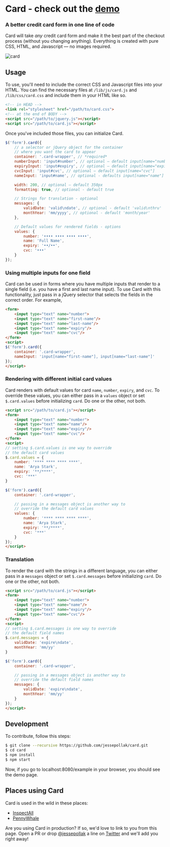 # Card - check out the **[demo](https://jessepollak.github.io/card)**
### A better credit card form in one line of code

Card will take *any* credit card form and make it the best part of the checkout process (without you changing anything). Everything is created with pure CSS, HTML, and Javascript — no images required.

![card](http://i.imgur.com/qG3TenO.gif)

## Usage

To use, you'll need to include the correct CSS and Javascript files into your HTML. You can find the necessary files at `/lib/js/card.js` and `/lib/css/card.css` and include them in your HTML like so.

```html
<!-- in HEAD -->
<link rel="stylesheet" href="/path/to/card.css">
<!-- at the end of BODY -->
<script src="/path/to/jquery.js"></script>
<script src="/path/to/card.js"></script>
```

Once you've included those files, you can initialize Card.

```javascript
$('form').card({
    // a selector or jQuery object for the container
    // where you want the card to appear
    container: '.card-wrapper', // *required*
    numberInput: 'input#number', // optional — default input[name="number"]
    expiryInput: 'input#expiry', // optional — default input[name="expiry"]
    cvcInput: 'input#cvc', // optional — default input[name="cvc"]
    nameInput: 'input#name', // optional - defaults input[name="name"]

    width: 200, // optional — default 350px
    formatting: true, // optional - default true

    // Strings for translation - optional
    messages: {
        validDate: 'valid\ndate', // optional - default 'valid\nthru'
        monthYear: 'mm/yyyy', // optional - default 'month/year'
    },

    // Default values for rendered fields - options
    values: {
        number: '•••• •••• •••• ••••',
        name: 'Full Name',
        expiry: '••/••',
        cvc: '•••'
    }
});
```

### Using multiple inputs for one field

Card can be used in forms where you have multiple inputs that render to a single field (i.e. you have a first and last name input). To use Card with this functionality, just pass in a jQuery selector that selects the fields in the correct order. For example,

```html
<form>
    <input type="text" name="number">
    <input type="text" name="first-name"/>
    <input type="text" name="last-name"/>
    <input type="text" name="expiry"/>
    <input type="text" name="cvc"/>
</form>
<script>
$('form').card({
    container: '.card-wrapper',
    nameInput: 'input[name="first-name"], input[name="last-name"]'
});
</script>
```

### Rendering with different initial card values

Card renders with default values for card `name`, `number`, `expiry`, and `cvc`. To override these values, you can either pass in a `values` object or set `$.card.values` before initializing `card`. Do one or the other, not both.

```html
<script src="/path/to/card.js"></script>
<form>
    <input type="text" name="number">
    <input type="text" name="name"/>
    <input type="text" name="expiry"/>
    <input type="text" name="cvc"/>
</form>
<script>
// setting $.card.values is one way to override
// the default card values
$.card.values = {
    number: '**** **** **** ****',
    name: 'Arya Stark',
    expiry: '**/****',
    cvc: '***'
}

$('form').card({
    container: '.card-wrapper',

    // passing in a messages object is another way to 
    // override the default card values
    values: {
        number: '**** **** **** ****',
        name: 'Arya Stark',
        expiry: '**/****',
        cvc: '***'
    }
});
</script>
```

### Translation

To render the card with the strings in a different language, you can either pass in a `messages` object or set `$.card.messages` before initializing `card`. Do one or the other, not both.

```html
<script src="/path/to/card.js"></script>
<form>
    <input type="text" name="number">
    <input type="text" name="name"/>
    <input type="text" name="expiry"/>
    <input type="text" name="cvc"/>
</form>
<script>
// setting $.card.messages is one way to override
// the default field names
$.card.messages = {
    validDate: 'expire\ndate',
    monthYear: 'mm/yy'
}

$('form').card({
    container: '.card-wrapper',

    // passing in a messages object is another way to 
    // override the default field names
    messages: {
        validDate: 'expire\ndate',
        monthYear: 'mm/yy'
    }
});
</script>
```

## Development

To contribute, follow this steps:

```bash
$ git clone --recursive https://github.com/jessepollak/card.git
$ cd card
$ npm install
$ npm start
```

Now, if you go to localhost:8080/example in your browser, you should see the demo page.

## Places using Card

Card is used in the wild in these places:

* [InspectAll](http://www.inspectall.com/)
* [PennyWhale](https://www.pennywhale.com/)

Are you using Card in production? If so, we'd love to link to you from this page. Open a PR or drop [@jessepollak](http://twitter.com/jessepollak) a line on [Twitter](http://twitter.com/jessepollak) and we'll add you right away!
